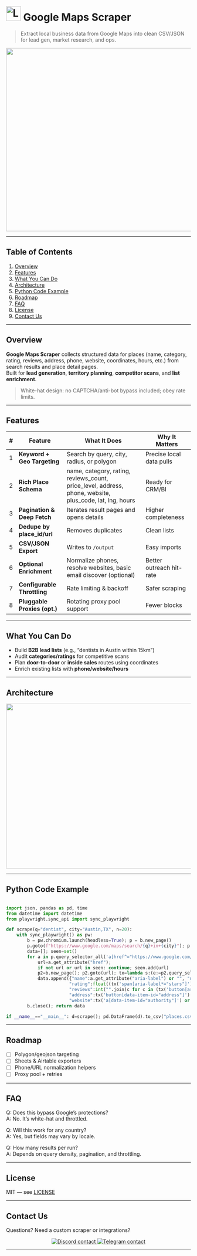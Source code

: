 # <img src="https://github.com/user-attachments/assets/ac0839f0-da99-4f60-a1a3-3517c9cf70b1" alt="Logo" width="40" height="40" margin-top=10%/> Google Maps Scraper

 > <p align="left">
> Extract local business data from Google Maps into clean CSV/JSON for lead gen, market research, and ops.
</p>

<p align="center">
 <img width="1536" height="500" alt="Image" src="https://github.com/user-attachments/assets/ebd5c2b9-170c-4e44-acf0-ff5789e4a3e1" />
</p>

---

## Table of Contents
1. [Overview](#overview)
2. [Features](#features)
3. [What You Can Do](#what-you-can-do)
4. [Architecture](#architecture)
5. [Python Code Example](#python-code-example)
6. [Roadmap](#roadmap)
7. [FAQ](#faq)
8. [License](#license)
9. [Contact Us](#contact-us)


---

## Overview
**Google Maps Scraper** collects structured data for places (name, category, rating, reviews, address, phone, website, coordinates, hours, etc.) from search results and place detail pages.  
Built for **lead generation**, **territory planning**, **competitor scans**, and **list enrichment**.

> White-hat design: no CAPTCHA/anti-bot bypass included; obey rate limits.

---

## Features

| # | Feature | What It Does | Why It Matters |
|---|---|---|---|
| 1 | **Keyword + Geo Targeting** | Search by query, city, radius, or polygon | Precise local data pulls |
| 2 | **Rich Place Schema** | name, category, rating, reviews_count, price_level, address, phone, website, plus_code, lat, lng, hours | Ready for CRM/BI |
| 3 | **Pagination & Deep Fetch** | Iterates result pages and opens details | Higher completeness |
| 4 | **Dedupe by place_id/url** | Removes duplicates | Clean lists |
| 5 | **CSV/JSON Export** | Writes to `/output` | Easy imports |
| 6 | **Optional Enrichment** | Normalize phones, resolve websites, basic email discover (optional) | Better outreach hit-rate |
| 7 | **Configurable Throttling** | Rate limiting & backoff | Safer scraping |
| 8 | **Pluggable Proxies (opt.)** | Rotating proxy pool support | Fewer blocks |

---

## What You Can Do
- Build **B2B lead lists** (e.g., “dentists in Austin within 15km”)
- Audit **categories/ratings** for competitive scans
- Plan **door-to-door** or **inside sales** routes using coordinates
- Enrich existing lists with **phone/website/hours**

---

## Architecture
<p align="center">
 <img width="1200" height="450" alt="Image" src="https://github.com/user-attachments/assets/a62aa1c0-1f3b-4ea4-a6f4-167fe61050cd" />
</p>

---

## Python Code Example

```python

import json, pandas as pd, time
from datetime import datetime
from playwright.sync_api import sync_playwright

def scrape(q="dentist", city="Austin,TX", n=20):
    with sync_playwright() as pw:
        b = pw.chromium.launch(headless=True); p = b.new_page()
        p.goto(f"https://www.google.com/maps/search/{q}+in+{city}"); p.wait_for_selector('[role="feed"]')
        data=[]; seen=set()
        for a in p.query_selector_all('a[href^="https://www.google.com/maps/place"]')[:n]:
            url=a.get_attribute("href"); 
            if not url or url in seen: continue; seen.add(url)
            p2=b.new_page(); p2.goto(url); tx=lambda s:(e:=p2.query_selector(s)) and e.inner_text().strip()
            data.append({"name":a.get_attribute("aria-label") or "", "url":url, "category":tx('[jslog*="breadcrumb"]') or "",
                        "rating":float((tx('span[aria-label*="stars"]') or "0").split()[0]), 
                        "reviews":int("".join(c for c in (tx('button[aria-label*="reviews"]')or"") if c.isdigit()) or 0),
                        "address":tx('button[data-item-id="address"]') or "", "phone":tx('button[data-item-id^="phone:tel:"]') or "",
                        "website":tx('a[data-item-id="authority"]') or "", "scraped_at":datetime.utcnow().isoformat()+"Z"}); p2.close(); time.sleep(.6)
        b.close(); return data

if __name__=="__main__": d=scrape(); pd.DataFrame(d).to_csv("places.csv",index=False); json.dump(d,open("places.json","w"),indent=2)

```

---

## Roadmap

- [ ]  Polygon/geojson targeting <br>
- [ ]  Sheets & Airtable exporters <br>
- [ ]  Phone/URL normalization helpers <br>
- [ ]  Proxy pool + retries <br>

---
## FAQ

Q: Does this bypass Google’s protections? <br>
A: No. It’s white-hat and throttled.

Q: Will this work for any country? <br>
A: Yes, but fields may vary by locale.

Q: How many results per run? <br>
A: Depends on query density, pagination, and throttling.

---
## License
MIT — see [LICENSE](./LICENSE)

---

## Contact Us

Questions? Need a custom scraper or integrations?

<p align="center">
  <a href="https://discord.gg/zX7frTbx">
    <img alt="Discord contact" src="https://img.shields.io/badge/Discord-Appilot-5865F2?logo=discord&logoColor=white&style=for-the-badge">
  </a>
  <a href="https://t.me/devpilot1">
    <img alt="Telegram contact" src="https://img.shields.io/badge/Telegram-@devpilot1-2CA5E0?logo=telegram&logoColor=white&style=for-the-badge">
  </a>
</p>


---







